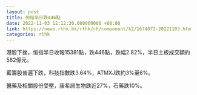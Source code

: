 ```yaml
---
layout: post
title: 恒指半日跌446點
date: 2022-11-03 12:12:30.000000000 +08:00
link: https://news.rthk.hk/rthk/ch/component/k2/1674072-20221103.htm
categories: rthk
---
```


港股下挫，恒指半日收報15381點，跌446點，跌幅2.82%，半日主板成交額約562億元。

藍籌股普遍下跌，科技指數跌3.64%，ATMXJ跌約3%至6%。

醫藥及相關股份受壓，康希諾生物跌近27%，石藥跌10%。

